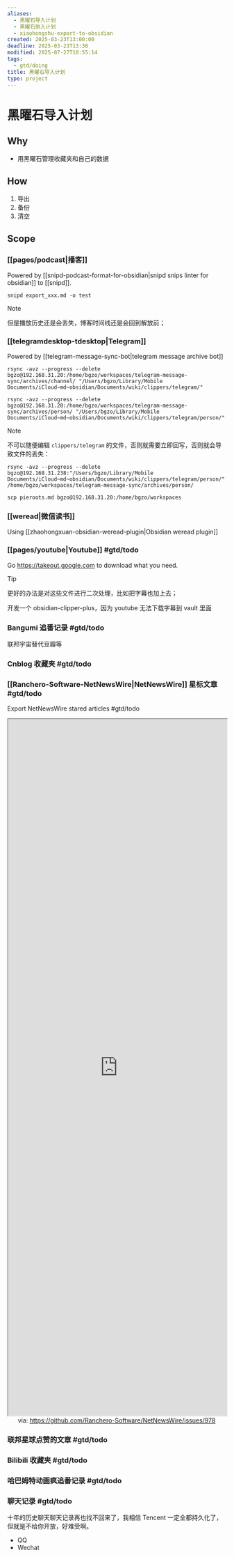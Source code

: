 ```yaml
---
aliases:
  - 黑曜石导入计划
  - 黑曜石倒入计划
  - xiaohongshu-export-to-obsidian
created: 2025-03-23T13:00:00
deadline: 2025-03-23T13:38
modified: 2025-07-27T10:55:14
tags:
  - gtd/doing
title: 黑曜石导入计划
type: project
---
```


# 黑曜石导入计划

## Why

- 用黑曜石管理收藏夹和自己的数据

## How

1. 导出
2. 备份
3. 清空

## Scope

### [[pages/podcast|播客]]

Powered by [[snipd-podcast-format-for-obsidian|snipd snips linter for obsidian]] to [[snipd]].

```shell
snipd export_xxx.md -o test
```

> [!NOTE]
> 但是播放历史还是会丢失，博客时间线还是会回到解放前；

### [[telegramdesktop-tdesktop|Telegram]]

Powered by [[telegram-message-sync-bot|telegram message archive bot]]

```shell
rsync -avz --progress --delete bgzo@192.168.31.20:/home/bgzo/workspaces/telegram-message-sync/archives/channel/ "/Users/bgzo/Library/Mobile Documents/iCloud~md~obsidian/Documents/wiki/clippers/telegram/"
```

```shell
rsync -avz --progress --delete bgzo@192.168.31.20:/home/bgzo/workspaces/telegram-message-sync/archives/person/ "/Users/bgzo/Library/Mobile Documents/iCloud~md~obsidian/Documents/wiki/clippers/telegram/person/"
```

> [!NOTE]
> 不可以随便编辑 `clippers/telegram` 的文件，否则就需要立即回写，否则就会导致文件的丢失：

```shell
rsync -avz --progress --delete bgzo@192.168.31.238:"/Users/bgzo/Library/Mobile Documents/iCloud~md~obsidian/Documents/wiki/clippers/telegram/person/" /home/bgzo/workspaces/telegram-message-sync/archives/person/
```

```shell
scp pieroots.md bgzo@192.168.31.20:/home/bgzo/workspaces
```

### [[weread|微信读书]]

Using [[zhaohongxuan-obsidian-weread-plugin|Obsidian weread plugin]]

### [[pages/youtube|Youtube]] #gtd/todo

Go https://takeout.google.com to download what you need.

> [!tip]
> 更好的办法是对这些文件进行二次处理，比如把字幕也加上去；

开发一个 obsidian-clipper-plus，因为 youtube 无法下载字幕到 vault 里面

### Bangumi 追番记录 #gtd/todo

联邦宇宙替代豆瓣等

### Cnblog 收藏夹 #gtd/todo

### [[Ranchero-Software-NetNewsWire|NetNewsWire]] 星标文章 #gtd/todo

Export NetNewsWire stared articles #gtd/todo

<iframe src='https://github.com/Ranchero-Software/NetNewsWire/issues/978' style='height:40vh;width:100%' class='iframe-radius' allow='fullscreen'></iframe>
<center>via: <a href='https://github.com/Ranchero-Software/NetNewsWire/issues/978' target='_blank' class='external-link'>https://github.com/Ranchero-Software/NetNewsWire/issues/978</a></center>

### 联邦星球点赞的文章 #gtd/todo

### Bilibili 收藏夹 #gtd/todo

### 哈巴姆特动画疯追番记录 #gtd/todo

### 聊天记录 #gtd/todo

十年的历史聊天聊天记录再也找不回来了，我相信 Tencent 一定全都持久化了，但就是不给你开放，好难受啊。

- QQ
- Wechat
